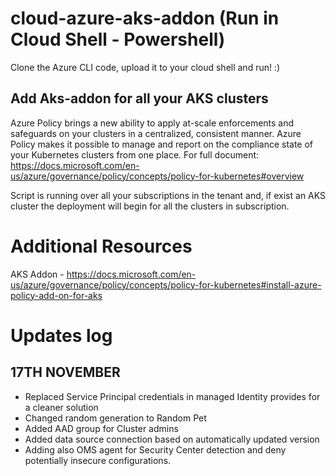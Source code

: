 # cloud-azure-aks-addon (Run in Cloud Shell - Powershell)

Clone the Azure CLI code, upload it to your cloud shell and run! :)

## Add Aks-addon for all your AKS clusters
Azure Policy brings a new ability to apply at-scale enforcements and safeguards on your clusters in a centralized, consistent manner. Azure Policy makes it possible to manage and report on the compliance state of your Kubernetes clusters from one place. 
For full document: https://docs.microsoft.com/en-us/azure/governance/policy/concepts/policy-for-kubernetes#overview

Script is running over all your subscriptions in the tenant and, if exist an AKS cluster the deployment will begin for all the clusters in subscription. 

# Additional Resources
AKS Addon - https://docs.microsoft.com/en-us/azure/governance/policy/concepts/policy-for-kubernetes#install-azure-policy-add-on-for-aks

# Updates log
## 17TH NOVEMBER

* Replaced Service Principal credentials in managed Identity provides for a cleaner solution
*	Changed random generation to Random Pet
*	Added AAD group for Cluster admins
*	Added data source connection based on automatically updated version
*	Adding also OMS agent for Security Center detection and deny potentially insecure configurations.
